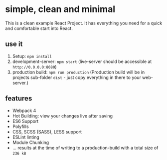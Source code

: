 # simple, clean and minimal
This is a clean example React Project. It has everything you need for a quick and comfortable start into React.

## use it
1) Setup: `npm install`
2) development-server: `npm start` (live-server should be accessible at  `http://0.0.0.0:8080`)
3) production build: `npm run production`
(Production build will be in projects sub-folder `dist` - just copy everything in there to your web-server.)

## features

* Webpack 4
* Hot Building: view your changes live after saving
* ES6 Support
* Polyfills
* CSS, SCSS (SASS), LESS support
* ESLint linting
* Module Chunking
* ... results at the time of writing to a production-build with a total size of `236 kB`
    
